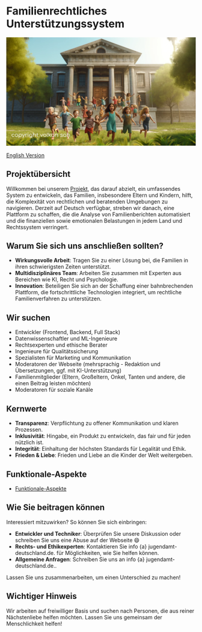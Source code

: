 # Familienrechtliches Unterstützungssystem
![Peace & Love for the world](img.webp)

[English Version](README.md)

## Projektübersicht
Willkommen bei unserem [Projekt](https://jugendamt-deutschland.de), das darauf abzielt, ein umfassendes System zu entwickeln, das Familien, insbesondere Eltern und Kindern, hilft, die Komplexität von rechtlichen und beratenden Umgebungen zu navigieren. Derzeit auf Deutsch verfügbar, streben wir danach, eine Plattform zu schaffen, die die Analyse von Familienberichten automatisiert und die finanziellen sowie emotionalen Belastungen in jedem Land und Rechtssystem verringert.

## Warum Sie sich uns anschließen sollten?
- **Wirkungsvolle Arbeit**: Tragen Sie zu einer Lösung bei, die Familien in ihren schwierigsten Zeiten unterstützt.
- **Multidisziplinäres Team**: Arbeiten Sie zusammen mit Experten aus Bereichen wie KI, Recht und Psychologie.
- **Innovation**: Beteiligen Sie sich an der Schaffung einer bahnbrechenden Plattform, die fortschrittliche Technologien integriert, um rechtliche Familienverfahren zu unterstützen.

## Wir suchen
- Entwickler (Frontend, Backend, Full Stack)
- Datenwissenschaftler und ML-Ingenieure
- Rechtsexperten und ethische Berater
- Ingenieure für Qualitätssicherung
- Spezialisten für Marketing und Kommunikation
- Moderatoren der Webseite (mehrsprachig - Redaktion und Übersetzungen, ggf. mit KI-Unterstützung)
- Familienmitglieder (Eltern, Großeltern, Onkel, Tanten und andere, die einen Beitrag leisten möchten)
- Moderatoren für soziale Kanäle

## Kernwerte
- **Transparenz**: Verpflichtung zu offener Kommunikation und klaren Prozessen.
- **Inklusivität**: Hingabe, ein Produkt zu entwickeln, das fair und für jeden nützlich ist.
- **Integrität**: Einhaltung der höchsten Standards für Legalität und Ethik.
- **Frieden & Liebe**: Frieden und Liebe an die Kinder der Welt weitergeben.

## Funktionale-Aspekte
- [Funktionale-Aspekte](Funktionale-Aspekte.md)

## Wie Sie beitragen können
Interessiert mitzuwirken? So können Sie sich einbringen:
- **Entwickler und Techniker**: Überprüfen Sie unsere Diskussion oder schreiben Sie uns eine Abuse auf der Webseite 😄
- **Rechts- und Ethikexperten**: Kontaktieren Sie info {a} jugendamt-deutschland.de. für Möglichkeiten, wie Sie helfen können.
- **Allgemeine Anfragen**: Schreiben Sie uns an info {a} jugendamt-deutschland.de..

Lassen Sie uns zusammenarbeiten, um einen Unterschied zu machen!
## Wichtiger Hinweis
Wir arbeiten auf freiwilliger Basis und suchen nach Personen, die aus reiner Nächstenliebe helfen möchten. Lassen Sie uns gemeinsam der Menschlichkeit helfen!
